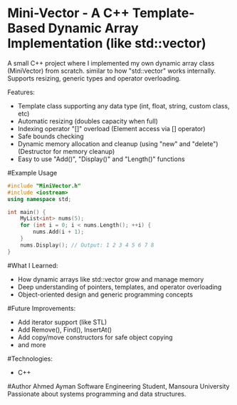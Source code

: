 # Mini-Vector - A C++ Template-Based Dynamic Array Implementation (like std::vector)
A small C++ project where I implemented my own dynamic array class (MiniVector) from scratch.
similar to how "std::vector" works internally.
Supports resizing, generic types and operator overloading.

Features:
- Template class supporting any data type (int, float, string, custom class, etc)
- Automatic resizing (doubles capacity when full)
- Indexing operator "[]" overload (Element access via [] operator)
- Safe bounds checking
- Dynamic memory allocation and cleanup (using "new" and "delete") (Destructor for memory cleanup)
- Easy to use "Add()", "Display()" and "Length()" functions

#Example Usage
```cpp
#include "MiniVector.h"
#include <iostream>
using namespace std;

int main() {
    MyList<int> nums(5);
    for (int i = 0; i < nums.Length(); ++i) {
        nums.Add(i + 1);
    }
    nums.Display(); // Output: 1 2 3 4 5 6 7 8
}
```
#What I Learned:
- How dynamic arrays like std::vector grow and manage memory
- Deep understanding of pointers, templates, and operator overloading
- Object-oriented design and generic programming concepts

#Future Improvements:
- Add iterator support (like STL)
- Add Remove(), Find(), InsertAt()
- Add copy/move constructors for safe object copying
- and more

#Technologies:
- C++

#Author
Ahmed Ayman
Software Engineering Student, Mansoura University
Passionate about systems programming and data structures.

